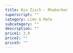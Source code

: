 ```yaml
---
title: Bio Zisch - Rhabarber
superscript: ""
category: Limo & Mate
subcategory: ""
description: ""
price1: 3,0
price2: ""
price3: ""
---
```


